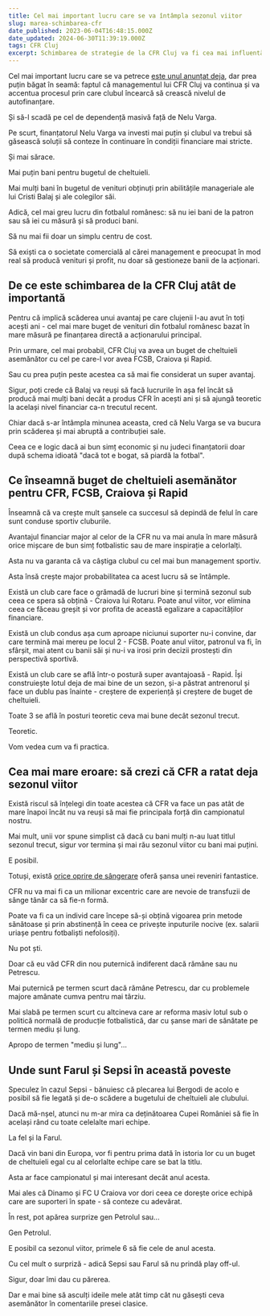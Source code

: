 ```yaml
---
title: Cel mai important lucru care se va întâmpla sezonul viitor
slug: marea-schimbarea-cfr
date_published: 2023-06-04T16:48:15.000Z
date_updated: 2024-06-30T11:39:19.000Z
tags: CFR Cluj
excerpt: Schimbarea de strategie de la CFR Cluj va fi cea mai influentă mișcare în ceea ce privește lupta la titlu în prima ligă
---
```


Cel mai important lucru care se va petrece [este unul anunțat deja](https://www.digisport.ro/fotbal/liga-1/cristi-balaj-a-explicat-cum-va-fi-stabilit-bugetul-clubului-cfr-cluj-pentru-urmatorul-sezon-2372805), dar prea puțin băgat în seamă: faptul că managementul lui CFR Cluj va continua și va accentua procesul prin care clubul încearcă să crească nivelul de autofinanțare.

Și să-l scadă pe cel de dependență masivă față de Nelu Varga.

Pe scurt, finanțatorul Nelu Varga va investi mai puțin și clubul va trebui să găsească soluții să conteze în continuare în condiții financiare mai stricte.

Și mai sărace.

Mai puțin bani pentru bugetul de cheltuieli.

Mai mulți bani în bugetul de venituri obținuți prin abilitățile manageriale ale lui Cristi Balaj și ale colegilor săi.

Adică, cel mai greu lucru din fotbalul românesc: să nu iei bani de la patron sau să iei cu măsură și să produci bani.

Să nu mai fii doar un simplu centru de cost.

Să exiști ca o societate comercială al cărei management e preocupat în mod real să producă venituri și profit, nu doar să gestioneze banii de la acționari.

## De ce este schimbarea de la CFR Cluj atât de importantă

Pentru că implică scăderea unui avantaj pe care clujenii l-au avut în toți acești ani - cel mai mare buget de venituri din fotbalul românesc bazat în mare măsură pe finanțarea directă a acționarului principal.

Prin urmare, cel mai probabil, CFR Cluj va avea un buget de cheltuieli asemănător cu cel pe care-l vor avea FCSB, Craiova și Rapid.

Sau cu prea puțin peste acestea ca să mai fie considerat un super avantaj.

Sigur, poți crede că Balaj va reuși să facă lucrurile în așa fel încât să producă mai mulți bani decât a produs CFR în acești ani și să ajungă teoretic la același nivel financiar ca-n trecutul recent.

Chiar dacă s-ar întâmpla minunea aceasta, cred că Nelu Varga se va bucura prin scăderea și mai abruptă a contribuției sale.

Ceea ce e logic dacă ai bun simț economic și nu judeci finanțatorii doar după schema idioată "dacă tot e bogat, să piardă la fotbal".

## Ce înseamnă buget de cheltuieli asemănător pentru CFR, FCSB, Craiova și Rapid

Înseamnă că va crește mult șansele ca succesul să depindă de felul în care sunt conduse sportiv cluburile.

Avantajul financiar major al celor de la CFR nu va mai anula în mare măsură orice mișcare de bun simț fotbalistic sau de mare inspirație a celorlalți.

Asta nu va garanta că va câștiga clubul cu cel mai bun management sportiv.

Asta însă crește major probabilitatea ca acest lucru să se întâmple.

Există un club care face o grămadă de lucruri bine și termină sezonul sub ceea ce spera să obțină - Craiova lui Rotaru. Poate anul viitor, vor elimina ceea ce făceau greșit și vor profita de această egalizare a capacităților financiare.

Există un club condus așa cum aproape niciunui suporter nu-i convine, dar care termină mai mereu pe locul 2 - FCSB. Poate anul viitor, patronul va fi, în sfârșit, mai atent cu banii săi și nu-i va irosi prin decizii prostești din perspectivă sportivă.

Există un club care se află într-o postură super avantajoasă - Rapid. Își construiește lotul deja de mai bine de un sezon, și-a păstrat antrenorul și face un dublu pas înainte - creștere de experiență și creștere de buget de cheltuieli.

Toate 3 se află în posturi teoretic ceva mai bune decât sezonul trecut.

Teoretic.

Vom vedea cum va fi practica.

## Cea mai mare eroare: să crezi că CFR a ratat deja sezonul viitor

Există riscul să înțelegi din toate acestea că CFR va face un pas atât de mare înapoi încât nu va reuși să mai fie principala forță din campionatul nostru.

Mai mult, unii vor spune simplist că dacă cu bani mulți n-au luat titlul sezonul trecut, sigur vor termina și mai rău sezonul viitor cu bani mai puțini.

E posibil.

Totuși, există [orice oprire de sângerare](https://www.staidrept.ro/opreste-sangerarea/) oferă șansa unei reveniri fantastice.

CFR nu va mai fi ca un milionar excentric care are nevoie de transfuzii de sânge tânăr ca să fie-n formă.

Poate va fi ca un individ care începe să-și obțină vigoarea prin metode sănătoase și prin abstinență în ceea ce privește inputurile nocive (ex. salarii uriașe pentru fotbaliști nefolosiți).

Nu pot ști.

Doar că eu văd CFR din nou puternică indiferent dacă rămâne sau nu Petrescu.

Mai puternică pe termen scurt dacă rămâne Petrescu, dar cu problemele majore amânate cumva pentru mai târziu.

Mai slabă pe termen scurt cu altcineva care ar reforma masiv lotul sub o politică normală de producție fotbalistică, dar cu șanse mari de sănătate pe termen mediu și lung.

Apropo de termen "mediu și lung"...

## Unde sunt Farul și Sepsi în această poveste

Speculez în cazul Sepsi - bănuiesc că plecarea lui Bergodi de acolo e posibil să fie legată și de-o scădere a bugetului de cheltuieli ale clubului.

Dacă mă-nșel, atunci nu m-ar mira ca deținătoarea Cupei României să fie în același rând cu toate celelalte mari echipe.

La fel și la Farul.

Dacă vin bani din Europa, vor fi pentru prima dată în istoria lor cu un buget de cheltuieli egal cu al celorlalte echipe care se bat la titlu.

Asta ar face campionatul și mai interesant decât anul acesta.

Mai ales că Dinamo și FC U Craiova vor dori ceea ce dorește orice echipă care are suporteri în spate - să conteze cu adevărat.

În rest, pot apărea surprize gen Petrolul sau...

Gen Petrolul.

E posibil ca sezonul viitor, primele 6 să fie cele de anul acesta.

Cu cel mult o surpriză - adică Sepsi sau Farul să nu prindă play off-ul.

Sigur, doar îmi dau cu părerea.

Dar e mai bine să asculți ideile mele atât timp cât nu găsești ceva asemănător în comentariile presei clasice.
